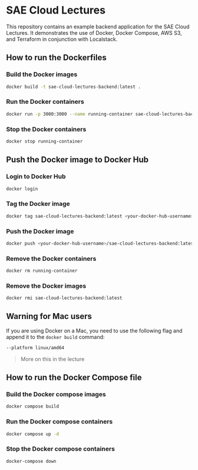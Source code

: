 # SAE Cloud Lectures

This repository contains an example backend application for the SAE Cloud Lectures. It demonstrates the use of Docker, Docker Compose, AWS S3, and Terraform in conjunction with Localstack.

## How to run the Dockerfiles

### Build the Docker images

```bash
docker build -t sae-cloud-lectures-backend:latest .
```

### Run the Docker containers

```bash
docker run -p 3000:3000 --name running-container sae-cloud-lectures-backend:latest
```

### Stop the Docker containers

```bash
docker stop running-container
```

## Push the Docker image to Docker Hub

### Login to Docker Hub

```bash
docker login
```

### Tag the Docker image

```bash
docker tag sae-cloud-lectures-backend:latest <your-docker-hub-username>/sae-cloud-lectures-backend:latest
```

### Push the Docker image

```bash
docker push <your-docker-hub-username>/sae-cloud-lectures-backend:latest
```

### Remove the Docker containers

```bash
docker rm running-container
```

### Remove the Docker images

```bash
docker rmi sae-cloud-lectures-backend:latest
```

## Warning for Mac users

If you are using Docker on a Mac, you need to use the following flag and append it to the `docker build` command:

```bash
--platform linux/amd64
```

> More on this in the lecture

## How to run the Docker Compose file

### Build the Docker compose images

```bash
docker compose build
```

### Run the Docker compose containers

```bash
docker compose up -d
```

### Stop the Docker compose containers

```bash
docker-compose down
```
